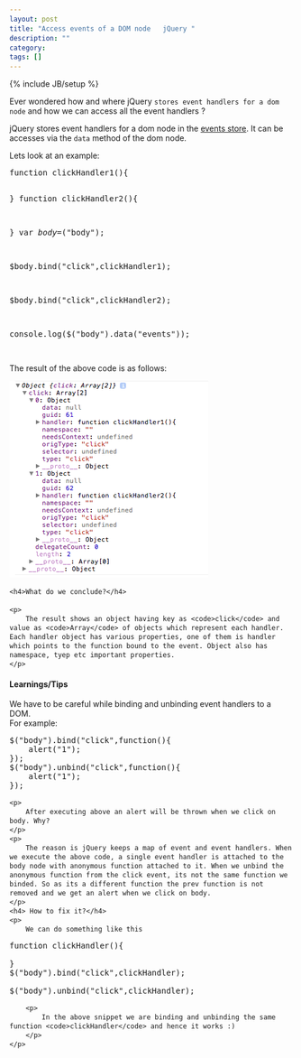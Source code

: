 ```yaml
---
layout: post
title: "Access events of a DOM node   jQuery "
description: ""
category: 
tags: []
---
```

{% include JB/setup %}

<p>
Ever wondered how and where jQuery <code>stores event handlers for a dom node</code> and how we can access all the event handlers ?
<p>jQuery stores event handlers for a dom node in the <span style="text-decoration:underline;">events store</span>. It can be accesses via the <code>data</code> method of the dom node.
</p>
</p>
<!-- more -->
<p>
	Lets look at an example:
<pre>
function clickHandler1(){

}
function clickHandler2(){
	
}
var $body=$("body");

$body.bind("click",clickHandler1);

$body.bind("click",clickHandler2);

console.log($("body").data("events"));

</pre>
</p>

<p>
	The result of the above code is as follows:
	<p>
		<img src="/images/dom-eventhandlers.png">
	</p>

	<h4>What do we conclude?</h4>

	<p>
		The result shows an object having key as <code>click</code> and value as <code>Array</code> of objects which represent each handler. Each handler object has various properties, one of them is handler which points to the function bound to the event. Object also has namespace, tyep etc important properties. 
	</p>	
</p>

<section>
	<h4>Learnings/Tips</h4>
	We have to be careful while binding and unbinding event handlers to a DOM. <br>For example:
<p>
<pre>
$("body").bind("click",function(){
	alert("1");
});
$("body").unbind("click",function(){
	alert("1");
});
</pre>
</p>
	
	<p>
		After executing above an alert will be thrown when we click on body. Why?
	</p>
	<p>
		The reason is jQuery keeps a map of event and event handlers. When we execute the above code, a single event handler is attached to the body node with anonymous function attached to it. When we unbind the anonymous function from the click event, its not the same function we binded. So as its a different function the prev function is not removed and we get an alert when we click on body. 
	</p>	
	<h4> How to fix it?</h4>
	<p>
		We can do something like this
<pre>
function clickHandler(){

}
$("body").bind("click",clickHandler);

$("body").unbind("click",clickHandler);
</pre>
		<p>
			In the above snippet we are binding and unbinding the same function <code>clickHandler</code> and hence it works :)
		</p>
	</p>

</section>

